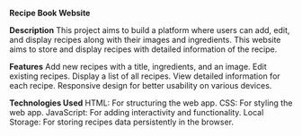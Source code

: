 **Recipe Book Website**

**Description**
This project aims to build a platform where users can add, edit, and display recipes along with their images and ingredients. This website aims to store and display recipes with detailed information of the recipe.

**Features**
Add new recipes with a title, ingredients, and an image.
Edit existing recipes.
Display a list of all recipes.
View detailed information for each recipe.
Responsive design for better usability on various devices.

**Technologies Used**
HTML: For structuring the web app.
CSS: For styling the web app.
JavaScript: For adding interactivity and functionality.
Local Storage: For storing recipes data persistently in the browser.
